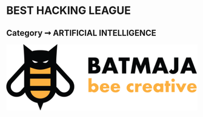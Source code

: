 # BEST HACKING LEAGUE
## Category ➞ ARTIFICIAL INTELLIGENCE

<img src="graphics/BATMAJA_logo.png" width="800">
 
